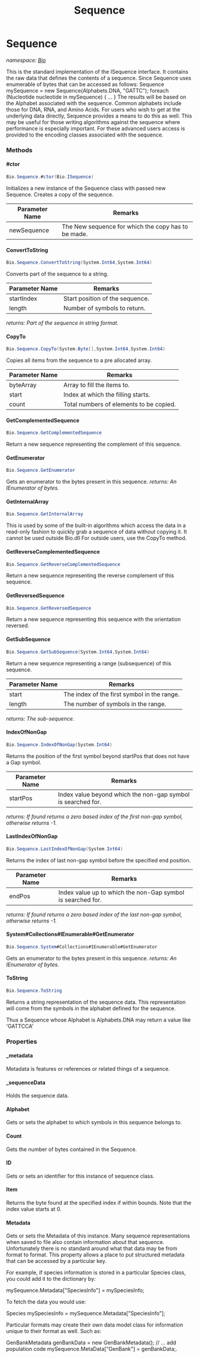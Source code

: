 ﻿---
title: Sequence
---

# Sequence
_namespace: [Bio](N-Bio.html)_

This is the standard implementation of the ISequence interface. It contains
 the raw data that defines the contents of a sequence. Since Sequence uses 
 enumerable of bytes that can be accessed as follows:
 Sequence mySequence = new Sequence(Alphabets.DNA, "GATTC");
 foreach (Nucleotide nucleotide in mySequence) { ... }
 The results will be based on the Alphabet associated with the
 sequence. Common alphabets include those for DNA, RNA, and Amino Acids.
 For users who wish to get at the underlying data directly, Sequence provides
 a means to do this as well. This may be useful for those writing algorithms
 against the sequence where performance is especially important. For these
 advanced users access is provided to the encoding classes associated with the
 sequence.

### Methods

#### #ctor
```csharp
Bio.Sequence.#ctor(Bio.ISequence)
```
Initializes a new instance of the Sequence class with passed new Sequence. Creates a copy of the sequence.

|Parameter Name|Remarks|
|--------------|-------|
|newSequence|The New sequence for which the copy has to be made.|


#### ConvertToString
```csharp
Bio.Sequence.ConvertToString(System.Int64,System.Int64)
```
Converts part of the sequence to a string.

|Parameter Name|Remarks|
|--------------|-------|
|startIndex|Start position of the sequence.|
|length|Number of symbols to return.|

_returns: Part of the sequence in string format._

#### CopyTo
```csharp
Bio.Sequence.CopyTo(System.Byte[],System.Int64,System.Int64)
```
Copies all items from the sequence to a pre allocated array.

|Parameter Name|Remarks|
|--------------|-------|
|byteArray|Array to fill the items to.|
|start|Index at which the filling starts.|
|count|Total numbers of elements to be copied.|


#### GetComplementedSequence
```csharp
Bio.Sequence.GetComplementedSequence
```
Return a new sequence representing the complement of this sequence.

#### GetEnumerator
```csharp
Bio.Sequence.GetEnumerator
```
Gets an enumerator to the bytes present in this sequence.
_returns: An IEnumerator of bytes._

#### GetInternalArray
```csharp
Bio.Sequence.GetInternalArray
```
This is used by some of the built-in algorithms which access the data in a read-only fashion
 to quickly grab a sequence of data without copying it. It cannot be used outside Bio.dll
 For outside users, use the CopyTo method.

#### GetReverseComplementedSequence
```csharp
Bio.Sequence.GetReverseComplementedSequence
```
Return a new sequence representing the reverse complement of this sequence.

#### GetReversedSequence
```csharp
Bio.Sequence.GetReversedSequence
```
Return a new sequence representing this sequence with the orientation reversed.

#### GetSubSequence
```csharp
Bio.Sequence.GetSubSequence(System.Int64,System.Int64)
```
Return a new sequence representing a range (subsequence) of this sequence.

|Parameter Name|Remarks|
|--------------|-------|
|start|The index of the first symbol in the range.|
|length|The number of symbols in the range.|

_returns: The sub-sequence._

#### IndexOfNonGap
```csharp
Bio.Sequence.IndexOfNonGap(System.Int64)
```
Returns the position of the first symbol beyond startPos that does not 
 have a Gap symbol.

|Parameter Name|Remarks|
|--------------|-------|
|startPos|Index value beyond which the non-gap symbol is searched for.|

_returns: If found returns a zero based index of the first non-gap symbol, otherwise returns -1._

#### LastIndexOfNonGap
```csharp
Bio.Sequence.LastIndexOfNonGap(System.Int64)
```
Returns the index of last non-gap symbol before the specified end position.

|Parameter Name|Remarks|
|--------------|-------|
|endPos|Index value up to which the non-Gap symbol is searched for.|

_returns: If found returns a zero based index of the last non-gap symbol, otherwise returns -1._

#### System#Collections#IEnumerable#GetEnumerator
```csharp
Bio.Sequence.System#Collections#IEnumerable#GetEnumerator
```
Gets an enumerator to the bytes present in this sequence.
_returns: An IEnumerator of bytes._

#### ToString
```csharp
Bio.Sequence.ToString
```
Returns a string representation of the sequence data. This representation
 will come from the symbols in the alphabet defined for the sequence.
 
 Thus a Sequence whose Alphabet is Alphabets.DNA may return a value like
 'GATTCCA'



### Properties

#### _metadata
Metadata is features or references or related things of a sequence.
#### _sequenceData
Holds the sequence data.
#### Alphabet
Gets or sets the alphabet to which symbols in this sequence belongs to.
#### Count
Gets the number of bytes contained in the Sequence.
#### ID
Gets or sets an identifier for this instance of sequence class.
#### Item
Returns the byte found at the specified index if within bounds. Note 
 that the index value starts at 0.
#### Metadata
Gets or sets the Metadata of this instance.
 Many sequence representations when saved to file also contain
 information about that sequence. Unfortunately there is no standard
 around what that data may be from format to format. This property
 allows a place to put structured metadata that can be accessed by
 a particular key.
 
 For example, if species information is stored in a particular Species
 class, you could add it to the dictionary by:
 
 mySequence.Metadata["SpeciesInfo"] = mySpeciesInfo;
 
 To fetch the data you would use:
 
 Species mySpeciesInfo = mySequence.Metadata["SpeciesInfo"];
 
 Particular formats may create their own data model class for information
 unique to their format as well. Such as:
 
 GenBankMetadata genBankData = new GenBankMetadata();
 // ... add population code
 mySequence.MetaData["GenBank"] = genBankData;.

